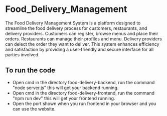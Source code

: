 # Food_Delivery_Management

The Food Delivery Management System is a platform designed to streamline the food delivery process for customers, restaurants, and delivery providers. Customers can register, browse menus and place their orders. Restaurants can manage their profiles and menu. Delivery providers can delect the order they want to deliver. This system enhances efficiency and satisfaction by providing a user-friendly and secure interface for all parties involved.

## To run the code

- Open cmd in the directory food-delivery-backend, run the command "node server.js" this will get your backend running.
- Open cmd in the directory food-delivery-frontend, run the command "npm run dev" this will get your frontend running.
- Open the port shown when you run frontend in your browser and you can use the website.

  
